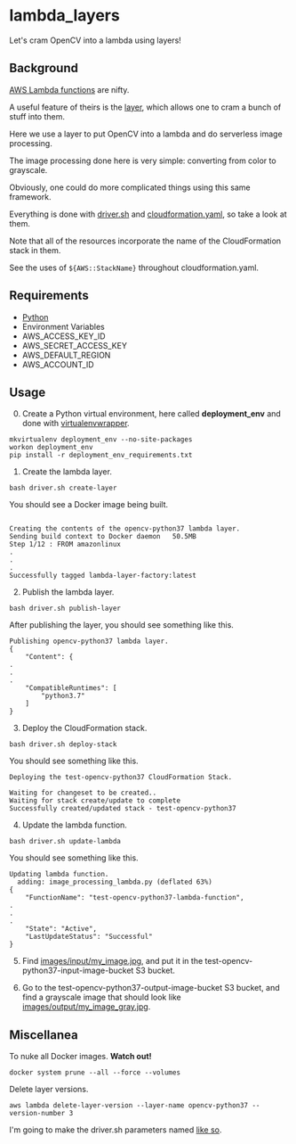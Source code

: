 # lambda_layers
Let's cram OpenCV into a lambda using layers!

## Background

[AWS Lambda functions](https://docs.aws.amazon.com/lambda/latest/dg/welcome.html) are nifty.

A useful feature of theirs is the [layer](https://docs.aws.amazon.com/lambda/latest/dg/configuration-layers.html), which allows one to cram a bunch of stuff into them.

Here we use a layer to put OpenCV into a lambda and do serverless image processing.

The image processing done here is very simple:  converting from color to grayscale.  

Obviously, one could do more complicated things using this same framework.

Everything is done with [driver.sh](./driver.sh) and [cloudformation.yaml](./cloudformation.yaml), so take a look at them.

Note that all of the resources incorporate the name of the CloudFormation stack in them.  

See the uses of `${AWS::StackName}` throughout cloudformation.yaml.

## Requirements

- [Python](https://www.python.org/)
- Environment Variables
 - AWS_ACCESS_KEY_ID
 - AWS_SECRET_ACCESS_KEY
 - AWS_DEFAULT_REGION
 - AWS_ACCOUNT_ID

## Usage

0. Create a Python virtual environment, here called **deployment_env** and done with [virtualenvwrapper](https://virtualenvwrapper.readthedocs.io/en/latest/).
```
mkvirtualenv deployment_env --no-site-packages
workon deployment_env
pip install -r deployment_env_requirements.txt
```

1. Create the lambda layer.
```
bash driver.sh create-layer
```

You should see a Docker image being built.
```

Creating the contents of the opencv-python37 lambda layer.
Sending build context to Docker daemon   50.5MB
Step 1/12 : FROM amazonlinux
.
.
.
Successfully tagged lambda-layer-factory:latest
```

2. Publish the lambda layer.
```
bash driver.sh publish-layer
```

After publishing the layer, you should see something like this.

```
Publishing opencv-python37 lambda layer.
{
    "Content": {
.
.
.
    "CompatibleRuntimes": [
        "python3.7"
    ]
}
```

3. Deploy the CloudFormation stack.
```
bash driver.sh deploy-stack
```

You should see something like this.
```
Deploying the test-opencv-python37 CloudFormation Stack.

Waiting for changeset to be created..
Waiting for stack create/update to complete
Successfully created/updated stack - test-opencv-python37
```

4. Update the lambda function.
```
bash driver.sh update-lambda
```

You should see something like this.
```
Updating lambda function.
  adding: image_processing_lambda.py (deflated 63%)
{
    "FunctionName": "test-opencv-python37-lambda-function",
.
.
.
    "State": "Active",
    "LastUpdateStatus": "Successful"
}
```

5. Find [images/input/my_image.jpg](images/input/my_image.jpg), and put it in the test-opencv-python37-input-image-bucket S3 bucket.

6. Go to the test-opencv-python37-output-image-bucket S3 bucket, and find a grayscale image that should look like [images/output/my_image_gray.jpg](images/input/my_image_gray.jpg).

## Miscellanea

To nuke all Docker images.  **Watch out!**
```
docker system prune --all --force --volumes
```

Delete layer versions.
```
aws lambda delete-layer-version --layer-name opencv-python37 --version-number 3
```

I'm going to make the driver.sh parameters named [like so](https://brianchildress.co/named-parameters-in-bash/).
